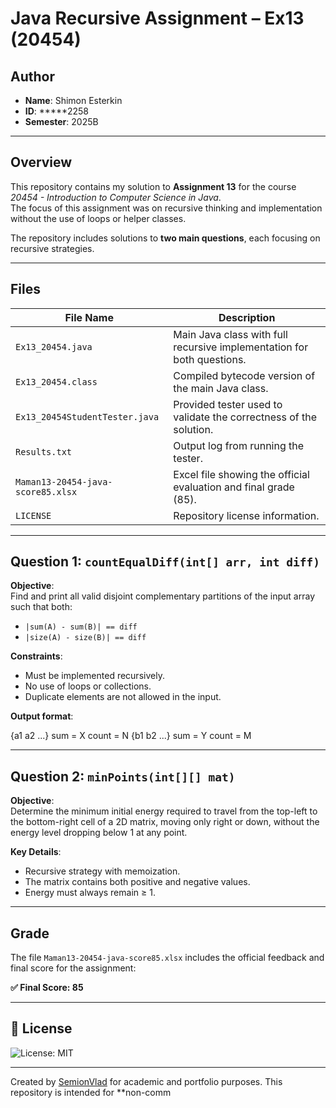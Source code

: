 # Java Recursive Assignment – Ex13 (20454)

## Author
- **Name**: Shimon Esterkin  
- **ID**: *****2258   
- **Semester**: 2025B

---

## Overview

This repository contains my solution to **Assignment 13** for the course *20454 - Introduction to Computer Science in Java*.  
The focus of this assignment was on recursive thinking and implementation without the use of loops or helper classes.

The repository includes solutions to **two main questions**, each focusing on recursive strategies.

---

## Files

| File Name                           | Description |
|------------------------------------|-------------|
| `Ex13_20454.java`                  | Main Java class with full recursive implementation for both questions. |
| `Ex13_20454.class`                 | Compiled bytecode version of the main Java class. |
| `Ex13_20454StudentTester.java`     | Provided tester used to validate the correctness of the solution. |
| `Results.txt`                      | Output log from running the tester. |
| `Maman13-20454-java-score85.xlsx`  | Excel file showing the official evaluation and final grade (85). |
| `LICENSE`                          | Repository license information. |

---

## Question 1: `countEqualDiff(int[] arr, int diff)`

**Objective**:  
Find and print all valid disjoint complementary partitions of the input array such that both:

- `|sum(A) - sum(B)| == diff`
- `|size(A) - size(B)| == diff`

**Constraints**:

- Must be implemented recursively.
- No use of loops or collections.
- Duplicate elements are not allowed in the input.

**Output format**:

{a1 a2 ...} sum = X count = N {b1 b2 ...} sum = Y count = M

---

## Question 2: `minPoints(int[][] mat)`

**Objective**:  
Determine the minimum initial energy required to travel from the top-left to the bottom-right cell of a 2D matrix, moving only right or down, without the energy level dropping below 1 at any point.

**Key Details**:

- Recursive strategy with memoization.
- The matrix contains both positive and negative values.
- Energy must always remain ≥ 1.

---

## Grade

The file `Maman13-20454-java-score85.xlsx` includes the official feedback and final score for the assignment:

**✅ Final Score: 85**

---

## 📄 License
![License: MIT](https://img.shields.io/badge/License-MIT-yellow.svg)

---
Created by [SemionVlad](https://github.com/SemionVlad) for academic and portfolio purposes. This repository is intended for **non-comm
